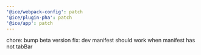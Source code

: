 ```yaml
---
'@ice/webpack-config': patch
'@ice/plugin-pha': patch
'@ice/app': patch
---
```


chore: bump beta version
fix: dev manifest should work when manifest has not tabBar

